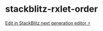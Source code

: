 # stackblitz-rxlet-order

[Edit in StackBlitz next generation editor ⚡️](https://stackblitz.com/~/github.com/warpech/stackblitz-rxlet-order)